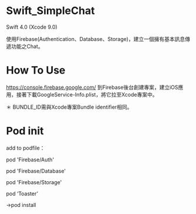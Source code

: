 # Swift_SimpleChat

Swift 4.0 (Xcode 9.0)

使用Firebase(Authentication、Database、Storage)，建立一個擁有基本訊息傳遞功能之Chat。

# How To Use

https://console.firebase.google.com/
到Firebase後台創建專案，建立iOS應用，接著下載GoogleService-Info.plist，將它拉至Xcode專案中。

＊ BUNDLE_ID需與Xcode專案Bundle identifier相同。 

# Pod init

add to podfile：

pod 'Firebase/Auth'

pod 'Firebase/Database'

pod 'Firebase/Storage'

pod ‘Toaster’

->pod install
